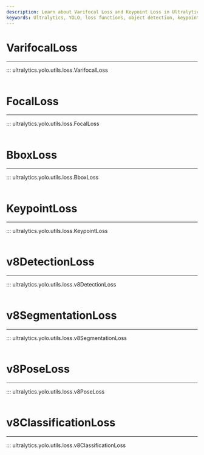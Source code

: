 ```yaml
---
description: Learn about Varifocal Loss and Keypoint Loss in Ultralytics YOLO for advanced bounding box and pose estimation. Visit our docs for more.
keywords: Ultralytics, YOLO, loss functions, object detection, keypoint detection, segmentation, classification
---
```


# VarifocalLoss
---
::: ultralytics.yolo.utils.loss.VarifocalLoss
<br><br>

# FocalLoss
---
::: ultralytics.yolo.utils.loss.FocalLoss
<br><br>

# BboxLoss
---
::: ultralytics.yolo.utils.loss.BboxLoss
<br><br>

# KeypointLoss
---
::: ultralytics.yolo.utils.loss.KeypointLoss
<br><br>

# v8DetectionLoss
---
::: ultralytics.yolo.utils.loss.v8DetectionLoss
<br><br>

# v8SegmentationLoss
---
::: ultralytics.yolo.utils.loss.v8SegmentationLoss
<br><br>

# v8PoseLoss
---
::: ultralytics.yolo.utils.loss.v8PoseLoss
<br><br>

# v8ClassificationLoss
---
::: ultralytics.yolo.utils.loss.v8ClassificationLoss
<br><br>
